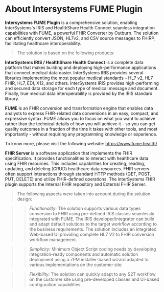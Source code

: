 # About Intersystems FUME Plugin

**Intersystems FUME Plugin** is a comprehensive solution, enabling InterSystems's IRIS and HealthShare Health Connect seamless integration capabilities with FUME, a powerful FHIR Converter by Outburn. The solution can efficiently convert JSON, HL7v2, and  CSV source messages to FHIR®, facilitating healthcare interoperability. 

> The solution is based on the following products: 

**InterSystems IRIS / HealthShare Health Connect** is a complete data platform that makes building and deploying high-performance applications
that connect medical data easier. InterSystems IRIS provides several libraries implementing the most popular medical standards – HL7 v2, HL7 FHIR, HL7, EDI, X12, and others. 
InterSystems IRIS provides high-performing and secured data storage for each type of medical message and document. 
Finally, true medical data interoperability is provided by the IRIS standard library.

**FUME** is an FHIR conversion and transformation engine that enables data analysts to express FHIR-related data conversions in an easy, 
compact, and expressive syntax. FUME allows you to focus on what you want to achieve rather than the technical details of how 
you will achieve it - so you can get quality outcomes in a fraction of the time it takes with other tools, 
and most importantly - without requiring any programming knowledge or experience. 

To know more, please visit the following website: https://www.fume.health/

**FHIR Server** is a software application that implements the FHIR specification. It provides functionalities to interact with healthcare data using FHIR resources. This includes capabilities for creating, reading, updating, and deleting (CRUD) healthcare data resources. FHIR servers often support interactions through standard HTTP methods (GET, POST, PUT, DELETE) and utilize FHIR-defined operations. The InterSystems FHIR plugin supports the Internal FHIR repository and External FHIR Server.

> The following aspects were taken into account during the solution design:

>> *Functionality:*  The solution supports various data types conversion to FHIR using pre-defined IRIS classes seamlessly integrated with FUME. The IRIS developer/integrator can build and adapt default solutions to the target workflow according to the business requirements. The solution includes an integrated Web-based UI providing complete HL7 V2 to FHIR conversion workflow management.

>> *Simplicity:* Minimum Object Script coding needs by developing integration-ready components and automatic solution deployment using a ZPM installer-based wizard adapted to various implementations on the customer site.

>> *Flexibility:* The solution can quickly adapt to any S2T workflow on the customer site using pre-developed classes and UI-based configuration capabilities. 




